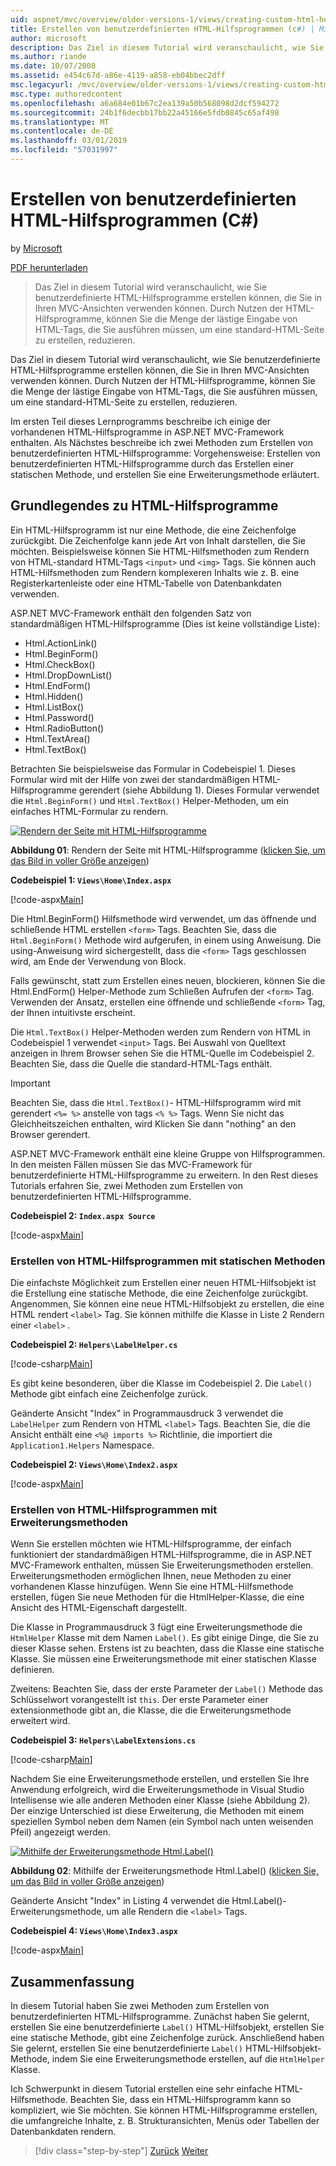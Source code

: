 ```yaml
---
uid: aspnet/mvc/overview/older-versions-1/views/creating-custom-html-helpers-cs
title: Erstellen von benutzerdefinierten HTML-Hilfsprogrammen (c#) | Microsoft-Dokumentation
author: microsoft
description: Das Ziel in diesem Tutorial wird veranschaulicht, wie Sie benutzerdefinierte HTML-Hilfsprogramme erstellen können, die Sie in Ihren MVC-Ansichten verwenden können. Durch die Nutzung von HTML-Hilfsobjekt...
ms.author: riande
ms.date: 10/07/2008
ms.assetid: e454c67d-a86e-4119-a858-eb04bbec2dff
msc.legacyurl: /mvc/overview/older-versions-1/views/creating-custom-html-helpers-cs
msc.type: authoredcontent
ms.openlocfilehash: a6a684e01b67c2ea139a50b568098d2dcf594272
ms.sourcegitcommit: 24b1f6decbb17bb22a45166e5fdb0845c65af498
ms.translationtype: MT
ms.contentlocale: de-DE
ms.lasthandoff: 03/01/2019
ms.locfileid: "57031997"
---
```

<a name="creating-custom-html-helpers-c"></a>Erstellen von benutzerdefinierten HTML-Hilfsprogrammen (C#)
====================
by [Microsoft](https://github.com/microsoft)

[PDF herunterladen](http://download.microsoft.com/download/1/1/f/11f721aa-d749-4ed7-bb89-a681b68894e6/ASPNET_MVC_Tutorial_9_CS.pdf)

> Das Ziel in diesem Tutorial wird veranschaulicht, wie Sie benutzerdefinierte HTML-Hilfsprogramme erstellen können, die Sie in Ihren MVC-Ansichten verwenden können. Durch Nutzen der HTML-Hilfsprogramme, können Sie die Menge der lästige Eingabe von HTML-Tags, die Sie ausführen müssen, um eine standard-HTML-Seite zu erstellen, reduzieren.


Das Ziel in diesem Tutorial wird veranschaulicht, wie Sie benutzerdefinierte HTML-Hilfsprogramme erstellen können, die Sie in Ihren MVC-Ansichten verwenden können. Durch Nutzen der HTML-Hilfsprogramme, können Sie die Menge der lästige Eingabe von HTML-Tags, die Sie ausführen müssen, um eine standard-HTML-Seite zu erstellen, reduzieren.

Im ersten Teil dieses Lernprogramms beschreibe ich einige der vorhandenen HTML-Hilfsprogramme in ASP.NET MVC-Framework enthalten. Als Nächstes beschreibe ich zwei Methoden zum Erstellen von benutzerdefinierten HTML-Hilfsprogramme: Vorgehensweise: Erstellen von benutzerdefinierten HTML-Hilfsprogramme durch das Erstellen einer statischen Methode, und erstellen Sie eine Erweiterungsmethode erläutert.

## <a name="understanding-html-helpers"></a>Grundlegendes zu HTML-Hilfsprogramme

Ein HTML-Hilfsprogramm ist nur eine Methode, die eine Zeichenfolge zurückgibt. Die Zeichenfolge kann jede Art von Inhalt darstellen, die Sie möchten. Beispielsweise können Sie HTML-Hilfsmethoden zum Rendern von HTML-standard HTML-Tags `<input>` und `<img>` Tags. Sie können auch HTML-Hilfsmethoden zum Rendern komplexeren Inhalts wie z. B. eine Registerkartenleiste oder eine HTML-Tabelle von Datenbankdaten verwenden.

ASP.NET MVC-Framework enthält den folgenden Satz von standardmäßigen HTML-Hilfsprogramme (Dies ist keine vollständige Liste):

- Html.ActionLink()
- Html.BeginForm()
- Html.CheckBox()
- Html.DropDownList()
- Html.EndForm()
- Html.Hidden()
- Html.ListBox()
- Html.Password()
- Html.RadioButton()
- Html.TextArea()
- Html.TextBox()

Betrachten Sie beispielsweise das Formular in Codebeispiel 1. Dieses Formular wird mit der Hilfe von zwei der standardmäßigen HTML-Hilfsprogramme gerendert (siehe Abbildung 1). Dieses Formular verwendet die `Html.BeginForm()` und `Html.TextBox()` Helper-Methoden, um ein einfaches HTML-Formular zu rendern.


[![Rendern der Seite mit HTML-Hilfsprogramme](creating-custom-html-helpers-cs/_static/image2.png)](creating-custom-html-helpers-cs/_static/image1.png)

**Abbildung 01**: Rendern der Seite mit HTML-Hilfsprogramme ([klicken Sie, um das Bild in voller Größe anzeigen](creating-custom-html-helpers-cs/_static/image3.png))


**Codebeispiel 1: `Views\Home\Index.aspx`**

[!code-aspx[Main](creating-custom-html-helpers-cs/samples/sample1.aspx)]

Die Html.BeginForm() Hilfsmethode wird verwendet, um das öffnende und schließende HTML erstellen `<form>` Tags. Beachten Sie, dass die `Html.BeginForm()` Methode wird aufgerufen, in einem using Anweisung. Die using-Anweisung wird sichergestellt, dass die `<form>` Tags geschlossen wird, am Ende der Verwendung von Block.

Falls gewünscht, statt zum Erstellen eines neuen, blockieren, können Sie die Html.EndForm() Helper-Methode zum Schließen Aufrufen der `<form>` Tag. Verwenden der Ansatz, erstellen eine öffnende und schließende `<form>` Tag, der Ihnen intuitivste erscheint.

Die `Html.TextBox()` Helper-Methoden werden zum Rendern von HTML in Codebeispiel 1 verwendet `<input>` Tags. Bei Auswahl von Quelltext anzeigen in Ihrem Browser sehen Sie die HTML-Quelle im Codebeispiel 2. Beachten Sie, dass die Quelle die standard-HTML-Tags enthält.

> [!IMPORTANT]
> Beachten Sie, dass die `Html.TextBox()`- HTML-Hilfsprogramm wird mit gerendert `<%= %>` anstelle von tags `<% %>` Tags. Wenn Sie nicht das Gleichheitszeichen enthalten, wird Klicken Sie dann "nothing" an den Browser gerendert.

ASP.NET MVC-Framework enthält eine kleine Gruppe von Hilfsprogrammen. In den meisten Fällen müssen Sie das MVC-Framework für benutzerdefinierte HTML-Hilfsprogramme zu erweitern. In den Rest dieses Tutorials erfahren Sie, zwei Methoden zum Erstellen von benutzerdefinierten HTML-Hilfsprogramme.

**Codebeispiel 2: `Index.aspx Source`**

[!code-aspx[Main](creating-custom-html-helpers-cs/samples/sample2.aspx)]

### <a name="creating-html-helpers-with-static-methods"></a>Erstellen von HTML-Hilfsprogrammen mit statischen Methoden

Die einfachste Möglichkeit zum Erstellen einer neuen HTML-Hilfsobjekt ist die Erstellung eine statische Methode, die eine Zeichenfolge zurückgibt. Angenommen, Sie können eine neue HTML-Hilfsobjekt zu erstellen, die eine HTML rendert `<label>` Tag. Sie können mithilfe die Klasse in Liste 2 Rendern einer `<label>` .

**Codebeispiel 2: `Helpers\LabelHelper.cs`**

[!code-csharp[Main](creating-custom-html-helpers-cs/samples/sample3.cs)]

Es gibt keine besonderen, über die Klasse im Codebeispiel 2. Die `Label()` Methode gibt einfach eine Zeichenfolge zurück.

Geänderte Ansicht "Index" in Programmausdruck 3 verwendet die `LabelHelper` zum Rendern von HTML `<label>` Tags. Beachten Sie, die die Ansicht enthält eine `<%@ imports %>` Richtlinie, die importiert die `Application1.Helpers` Namespace.

**Codebeispiel 2: `Views\Home\Index2.aspx`**

[!code-aspx[Main](creating-custom-html-helpers-cs/samples/sample4.aspx)]

### <a name="creating-html-helpers-with-extension-methods"></a>Erstellen von HTML-Hilfsprogrammen mit Erweiterungsmethoden

Wenn Sie erstellen möchten wie HTML-Hilfsprogramme, der einfach funktioniert der standardmäßigen HTML-Hilfsprogramme, die in ASP.NET MVC-Framework enthalten, müssen Sie Erweiterungsmethoden erstellen. Erweiterungsmethoden ermöglichen Ihnen, neue Methoden zu einer vorhandenen Klasse hinzufügen. Wenn Sie eine HTML-Hilfsmethode erstellen, fügen Sie neue Methoden für die HtmlHelper-Klasse, die eine Ansicht des HTML-Eigenschaft dargestellt.

Die Klasse in Programmausdruck 3 fügt eine Erweiterungsmethode die `HtmlHelper` Klasse mit dem Namen `Label()`. Es gibt einige Dinge, die Sie zu dieser Klasse sehen. Erstens ist zu beachten, dass die Klasse eine statische Klasse. Sie müssen eine Erweiterungsmethode mit einer statischen Klasse definieren.

Zweitens: Beachten Sie, dass der erste Parameter der `Label()` Methode das Schlüsselwort vorangestellt ist `this`. Der erste Parameter einer extensionmethode gibt an, die Klasse, die die Erweiterungsmethode erweitert wird.

**Codebeispiel 3: `Helpers\LabelExtensions.cs`**

[!code-csharp[Main](creating-custom-html-helpers-cs/samples/sample5.cs)]

Nachdem Sie eine Erweiterungsmethode erstellen, und erstellen Sie Ihre Anwendung erfolgreich, wird die Erweiterungsmethode in Visual Studio Intellisense wie alle anderen Methoden einer Klasse (siehe Abbildung 2). Der einzige Unterschied ist diese Erweiterung, die Methoden mit einem speziellen Symbol neben dem Namen (ein Symbol nach unten weisenden Pfeil) angezeigt werden.


[![Mithilfe der Erweiterungsmethode Html.Label()](creating-custom-html-helpers-cs/_static/image5.png)](creating-custom-html-helpers-cs/_static/image4.png)

**Abbildung 02**: Mithilfe der Erweiterungsmethode Html.Label() ([klicken Sie, um das Bild in voller Größe anzeigen](creating-custom-html-helpers-cs/_static/image6.png))


Geänderte Ansicht "Index" in Listing 4 verwendet die Html.Label()-Erweiterungsmethode, um alle Rendern die `<label>` Tags.

**Codebeispiel 4: `Views\Home\Index3.aspx`**

[!code-aspx[Main](creating-custom-html-helpers-cs/samples/sample6.aspx)]

## <a name="summary"></a>Zusammenfassung

In diesem Tutorial haben Sie zwei Methoden zum Erstellen von benutzerdefinierten HTML-Hilfsprogramme. Zunächst haben Sie gelernt, erstellen Sie eine benutzerdefinierte `Label()` HTML-Hilfsobjekt, erstellen Sie eine statische Methode, gibt eine Zeichenfolge zurück. Anschließend haben Sie gelernt, erstellen Sie eine benutzerdefinierte `Label()` HTML-Hilfsobjekt-Methode, indem Sie eine Erweiterungsmethode erstellen, auf die `HtmlHelper` Klasse.

Ich Schwerpunkt in diesem Tutorial erstellen eine sehr einfache HTML-Hilfsmethode. Beachten Sie, dass ein HTML-Hilfsprogramm kann so kompliziert, wie Sie möchten. Sie können HTML-Hilfsprogramme erstellen, die umfangreiche Inhalte, z. B. Strukturansichten, Menüs oder Tabellen der Datenbankdaten rendern.

> [!div class="step-by-step"]
> [Zurück](asp-net-mvc-views-overview-cs.md)
> [Weiter](using-the-tagbuilder-class-to-build-html-helpers-cs.md)
